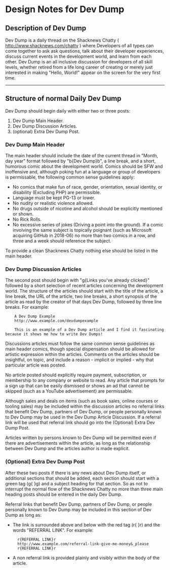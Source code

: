 # Design Notes for Dev Dump

## Description of Dev Dump

Dev Dump is a daily thread on the Shacknews Chatty ( <http://www.shacknews.com/chatty> ) where Developers of all types can come together to ask ask questions, talk about their developer experiences, discuss current events in the development world, and learn from each other. Dev Dump is an all inclusive discussion for developers of all skill levels, whether retired from a life long career of creating or merely just interested in making "Hello, World!" appear on the screen for the very first time.
***

## Structure of normal Daily Dev Dump

Dev Dump should begin daily with either two or three posts:

1. Dev Dump Main Header.
2. Dev Dump Discussion Articles.
3. (optional) Extra Dev Dump Post.

### Dev Dump Main Header

The main header should include the date of the current thread in "Month, day year" format followed by "b{Dev Dump}b", a line break, and a short, humorous comic about the development world. Comics should be SFW and inoffensive and, although poking fun at a language or group of developers is permissable, the following common sense guidelines apply:

* No comics that make fun of race, gender, orientation, sexual identity, or disability (Excluding PHP) are permissible.
* Language must be kept PG-13 or lower.
* No nudity or realistic violence allowed.
* No drugs outside of nicotine and alcohol should be explicitly mentioned or shown.
* No Rick Rolls.
* No excessive series of jokes (Driving a point into the ground). If a comic involving the same subject is topically poignant (such as Microsoft acquiring GitHub in 2018-06) no more than two comics in a row, and three and a week should reference the subject.

To provide a clean Shacknews Chatty nothing else should be listed in the main header.

### Dev Dump Discussion Articles

The second post should begin with "g{Links you've already clicked}" followed by a short selection of recent articles concerning the development world. The structure of the articles should start with the title of the article, a line break, the URL of the article, two line breaks, a short synopsis of the article as read by the creator of that days Dev Dump, followed by three line breaks. For example:

        A Dev Dump Example  
        http://www.example.com/devdumpexample  

        This is an example of a Dev Dump article and I find it fascinating because it shows me how to write Dev Dumps!
Discussions articles must follow the same common sense guidelines as main header comics, though special dispensation should be allowed for artistic expression within the articles. Comments on the articles should be insightful, on topic, and include a reason - implicit or implied - why that particular article was posted.

No article posted should explicitly require payment, subscription, or membership to any company or website to read. Any article that prompts for a sign up that can be easily dismissed or shows an ad that cannot be skipped (such as a YouTube advertisement) are permissable.

Although sales and deals on items (such as book sales, online courses or tooling sales) may be included within the discussion articles no referral links that benefit Dev Dump, partners of Dev Dump, or people personally known to Dev Dump may be used in the Dev Dump Article Discussion. If a referral link will be used that referral link should go into the (Optional) Extra Dev Dump Post.

Articles written by persons known to Dev Dump will be permitted even if there are advertisements within the article, as long as the relationship between Dev Dump and the articles author is made explicit.

### (Optional) Extra Dev Dump Post

After these two posts if there is any news about Dev Dump itself, or additional sections that should be added, each section should start with a green tag (g{    }g) and a subject heading for that section. So as not to interrupt the normal flow of the Shacknews Chatty no more than three main heading posts should be entered in the daily Dev Dump.

Referral links that benefit Dev Dump, partners of Dev Dump, or people personally known to Dev Dump may be included in this section of Dev Dump as long as:

* The link is surrounded above and below with the red tag (r{    }r) and the words "REFERRAL LINK". For example:

        r{REFERRAL LINK}r
        http://www.example.com/referral-link-give-me-money&_please
        r{REFERRAL LINK}r

* A non referral link is provided plainly and visibly within the body of the article.

